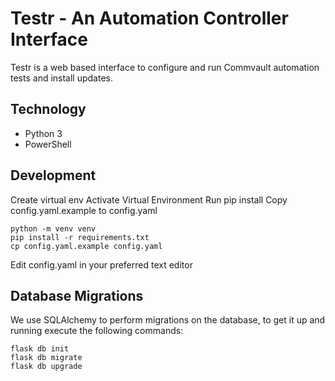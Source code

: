 # Testr - An Automation Controller Interface

Testr is a web based interface to configure and run Commvault automation tests and install updates.

## Technology
* Python 3
* PowerShell

## Development

Create virtual env
Activate Virtual Environment
Run pip install
Copy config.yaml.example to config.yaml

```
python -m venv venv
pip install -r requirements.txt
cp config.yaml.example config.yaml
```

Edit config.yaml in your preferred text editor

## Database Migrations
We use SQLAlchemy to perform migrations on the database, to get it up and running execute the following commands:

```
flask db init
flask db migrate
flask db upgrade
```
